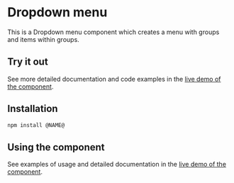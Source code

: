 # Dropdown menu

This is a Dropdown menu component which creates a menu with groups and items within groups.

## Try it out

See more detailed documentation and code examples in the [live demo of the component](https://aui-cdn.atlassian.com/atlaskit/stories/@NAME@/@VERSION@/).

## Installation

```sh
npm install @NAME@
```

## Using the component

See examples of usage and detailed documentation in the [live demo of the component](https://aui-cdn.atlassian.com/atlaskit/stories/@NAME@/@VERSION@/).
